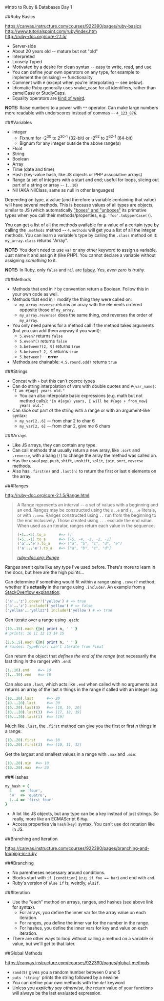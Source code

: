 #Intro to Ruby & Databases Day 1

##Ruby Basics

https://canvas.instructure.com/courses/922390/pages/ruby-basics  
http://www.tutorialspoint.com/ruby/index.htm <br>
http://ruby-doc.org/core-2.1.5/ 

* Server-side
* About 20 years old -- mature but not "old"
* Interpreted
* Loosely Typed
* Motivated by a desire for clean syntax -- easy to write, read, and use
* You can define your own operators on any type, for example to implement
  the (missing) `++` functionality
* Comment with `#` (except when you're interpolating -- see below).
* Idiomatic Ruby generally uses snake_case for all identifiers, rather than
  camelCase or StudlyCaps.
* Equality operators are [kind of weird](http://stackoverflow.com/questions/7156955/whats-the-difference-between-equal-eql-and).

**NOTE:** Raise numbers to a power with `**` operator. Can make large numbers more readable with underscores instead of commas -- `4_123_876`.

###Variables

* Integer
  * Fixnum for -2<sup>30</sup> to 2<sup>30-1</sup> (32-bit)
    or -2<sup>62</sup> to 2<sup>62-1</sup> (64-bit)
  * Bignum for any integer outside the above range(s)
* Float
* String
* Boolean
* Array
* Time (date and time)
* Hash (key-value hash, like JS objects or PHP associative arrays)
* Range (a set of integers with a start and end; useful for loops,
  slicing out part of a string or array -- `1..10`)
* Nil (AKA NilClass, same as null in other languages)

Depending on type, a value (and therefore a variable containing that value)
will have several methods. This is because values of all types are objects,
similar to JS (which automatically 
["boxes" and "unboxes"](http://stackoverflow.com/a/13056) its primative types 
when you call their methods/properties, e.g. `'foo'.toUpperCase()`). 

You can get a list of all the methods available for a value of a certain type 
by calling the `.methods` method -- `4.methods` will get you a list of all the 
integer methods. You can learn a variable's type by calling the `.class` method on it: `my_array.class` returns "Array".

**NOTE:** You don't need to use `var` or any other keyword to assign a 
variable. Just name it and assign it (like PHP). You cannot declare a variable 
without assigning _something_ to it.

**NOTE:** In Ruby, only `false` and `nil` are 
[falsey](http://james.padolsey.com/javascript/truthy-falsey/). Yes, _even zero 
is truthy._

###Methods

* Methods that end in `?` by convention return a Boolean. Follow this in your 
  own code as well.
* Methods that end in `!` modify the thing they were called on: 
  * `my_array.reverse` returns an array with the elements ordered opposite
    those of `my_array`.
  * `my_array.reverse!` does the same thing, _and_ reverses the order of 
    `my_array`.
* You only need parens for a method call if the method takes arguments (but 
  you can add them anyway if you want):
  * `5.even?` returns `false`
  * `5.even?()` returns `false`
  * `5.between?(2, 9)` returns `true`
  * `5.between? 2, 9` returns `true`
  * `5.between?` -- **error**
* Methods are chainable: `4.5.round.odd?` returns `true`

###Strings

* Concat with `+` but this can't coerce types
* Can do string interpolation of vars with double quotes and `#{var_name}`:
  `"I am #{age} years old."`
  * You can also interpolate basic expressions (e.g. math but not method 
    calls): `"In #{age} years, I will be #{age + from_now} years old."`
* Can slice out part of the string with a range or with an argument-like 
  syntax:
  * `my_var[2..6]` -- from char 2 to char 6
  * `my_var[2, 6]` -- from char 2, give me 6 chars

###Arrays

* Like JS arrays, they can contain any type.
* Can call methods that usually return a new array, like `.sort` and
  `.reverse`, with a bang (`!`) to change the array the method was called on.
* Has the usual `pop`, `push`, `shift`, `unshift`, `split`, `join`, `sort`,
  `reverse` methods.
* Also has `.first(n)` and `.last(n)` to return the first or last _n_ elements
  on the array.

###Ranges

http://ruby-doc.org/core-2.1.5/Range.html

> A Range represents an interval -- a set of values with a beginning and an end.
> Ranges may be constructed using the `s..e` and `s...e` literals, or with `::new`.
> Ranges constructed using `..` run from the beginning to the end inclusively.
> Those created using `...` exclude the end value. When used as an iterator,
> ranges return each value in the sequence.
>
> ```ruby
> (-1..-5).to_a      #=> []
> (-5..-1).to_a      #=> [-5, -4, -3, -2, -1]
> ('a'..'e').to_a    #=> ["a", "b", "c", "d", "e"]
> ('a'...'e').to_a   #=> ["a", "b", "c", "d"]
> ```
>
> <cite>[ruby-doc.org: Range](http://ruby-doc.org/core-2.1.5/Range.html)</a></cite>

Ranges aren't quite like any type I've used before. There's more to learn
in the docs, but here are the high points...

Can determine if something would fit within a range using `.cover?` method,
whether it's **actually** in the range using `.include?`. An example from 
[a StackOverflow explanation](http://stackoverflow.com/a/21609473):

```ruby
('a'..'z').cover?('yellow') # => true
('a'..'z').include?('yellow') # => false
('yellaa'..'yellzz').include?('yellow') # => true
  ```

Can iterate over a range using `.each`:

```ruby
(10..15).each {|n| print n, ' ' }
# prints: 10 11 12 13 14 15

(2.5..5).each {|n| print n, ' ' }
# raises: TypeError: can't iterate from Float
```

Can return the object that _defines the end of the range_ (not necessarily the
last thing _in_ the range) with `.end`:

```ruby
(1..10).end    #=> 10
(1...10).end   #=> 10
```

Can also use `.last`, which acts like `.end` when called with no arguments but
returns an array of the last _n_ things in the range if called with an integer arg:

```ruby
(10..20).last      #=> 20
(10...20).last     #=> 20
(10..20).last(3)   #=> [18, 19, 20]
(10...20).last(3)  #=> [17, 18, 19]
(10...20).last(1)  #=> [19]
```

Much like `.last`, the `.first` method can give you the first or first _n_
things in a range:

```ruby
(10..20).first     #=> 10
(10..20).first(3)  #=> [10, 11, 12]
```

Get the largest and smallest values in a range with `.max` and `.min`:

```ruby
(10..20).min  #=> 10
(10..20).max  #=> 20
```

###Hashes

```ruby
my_hash = {
  4    => 'four',
  '4'  => 'quatro',
  1..4 => 'first four'
}
```

* A lot like JS objects, but any type can be a key instead of just strings. So 
  really, more like an ECMAScript 6 `Map`.
* Access properties via `hash[key]` syntax. You can't use dot notation like
  in JS.

##Branching and Iteration

https://canvas.instructure.com/courses/922390/pages/branching-and-looping-in-ruby

###Branching

* No parentheses necessary around conditions.
* Blocks start with `if [condition]` (e.g. `if foo == bar`) and end with `end`.
* Ruby's version of `else if` is, weirdly, `elsif`.

###Iteration

* Use the "each" method on arrays, ranges, and hashes (see above link
  for syntax).
  * For arrays, you define the inner var for the array value on each iteration.
  * For ranges, you define the inner var for the number in the range.
  * For hashes, you define the inner vars for key and value on each iteration.
* There are other ways to loop without calling a method on a variable or 
  value, but we'll get to that later.

##Global Methods

https://canvas.instructure.com/courses/922390/pages/global-methods 

* `rand(5)` gives you a random number between 0 and 5
* `puts 'string'` prints the string followed by a newline
* You can define your own methods with the `def` keyword
* Unless you _explicitly say otherwise,_ the return value of your functions 
  will always be the last evaluated expression.
